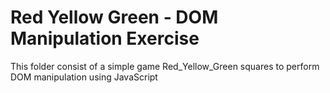 # Red Yellow Green - DOM Manipulation Exercise
This folder consist of a simple game Red_Yellow_Green squares to perform DOM manipulation using JavaScript